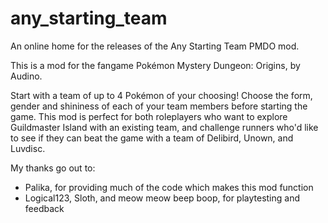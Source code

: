 # any_starting_team
An online home for the releases of the Any Starting Team PMDO mod.

This is a mod for the fangame Pokémon Mystery Dungeon: Origins, by Audino.

Start with a team of up to 4 Pokémon of your choosing! Choose the form, gender and shininess of each of your team members before starting the game. This mod is perfect for both roleplayers who want to explore Guildmaster Island with an existing team, and challenge runners who'd like to see if they can beat the game with a team of Delibird, Unown, and Luvdisc.

My thanks go out to:
* Palika, for providing much of the code which makes this mod function
* Logical123, Sloth, and meow meow beep boop, for playtesting and feedback
